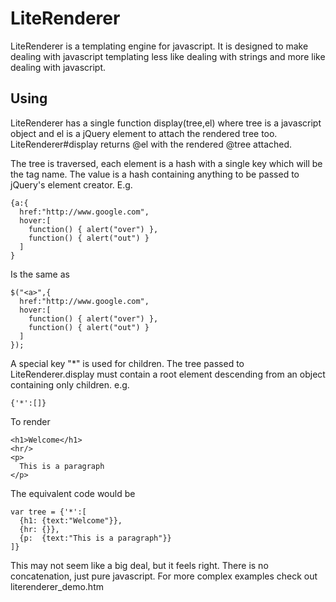 # LiteRenderer

LiteRenderer is a templating engine for javascript. 
It is designed to make dealing with javascript templating less like dealing with strings and more like dealing with javascript.

## Using

LiteRenderer has a single function display(tree,el) where tree is a javascript object and el is a jQuery element to attach the rendered tree too. LiteRenderer#display returns @el with the rendered @tree attached.

The tree is traversed, each element is a hash with a single key which will be the tag name. The value is a hash containing anything to be passed to jQuery's element creator. E.g. 

    {a:{
      href:"http://www.google.com",
      hover:[
        function() { alert("over") },
        function() { alert("out") }
      ]
    }
 
Is the same as 

    $("<a>",{
      href:"http://www.google.com",
      hover:[
        function() { alert("over") },
        function() { alert("out") }
      ]
    });

A special key "*" is used for children. The tree passed to LiteRenderer.display must contain a root element descending from an object containing only children. e.g.
  
    {'*':[]}

To render

    <h1>Welcome</h1>
    <hr/>
    <p>
      This is a paragraph
    </p>

The equivalent code would be 

    var tree = {'*':[
      {h1: {text:"Welcome"}},
      {hr: {}},
      {p:  {text:"This is a paragraph"}} 
    ]}

This may not seem like a big deal, but it feels right. There is no concatenation, just pure javascript. For more complex examples check out literenderer_demo.htm 


